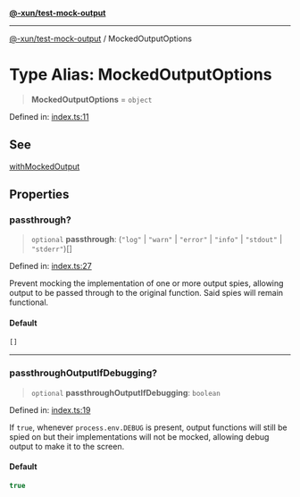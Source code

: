 [**@-xun/test-mock-output**](../README.md)

***

[@-xun/test-mock-output](../README.md) / MockedOutputOptions

# Type Alias: MockedOutputOptions

> **MockedOutputOptions** = `object`

Defined in: [index.ts:11](https://github.com/Xunnamius/test-utils/blob/3c5ffe584f10c761540ba9b9c0d43f043c970294/packages/test-mock-output/src/index.ts#L11)

## See

[withMockedOutput](../functions/withMockedOutput.md)

## Properties

### passthrough?

> `optional` **passthrough**: (`"log"` \| `"warn"` \| `"error"` \| `"info"` \| `"stdout"` \| `"stderr"`)[]

Defined in: [index.ts:27](https://github.com/Xunnamius/test-utils/blob/3c5ffe584f10c761540ba9b9c0d43f043c970294/packages/test-mock-output/src/index.ts#L27)

Prevent mocking the implementation of one or more output spies, allowing
output to be passed through to the original function. Said spies will
remain functional.

#### Default

```ts
[]
```

***

### passthroughOutputIfDebugging?

> `optional` **passthroughOutputIfDebugging**: `boolean`

Defined in: [index.ts:19](https://github.com/Xunnamius/test-utils/blob/3c5ffe584f10c761540ba9b9c0d43f043c970294/packages/test-mock-output/src/index.ts#L19)

If `true`, whenever `process.env.DEBUG` is present, output functions will
still be spied on but their implementations will not be mocked, allowing
debug output to make it to the screen.

#### Default

```ts
true
```

